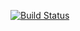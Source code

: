 [![Build Status](https://travis-ci.org/benhasselgren/full-stack-milestone.svg?branch=master)](https://travis-ci.org/benhasselgren/full-stack-milestone)